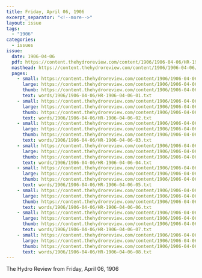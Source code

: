 ```yaml
---
title: Friday, April 06, 1906
excerpt_separator: "<!--more-->"
layout: issue
tags:
  - "1906"
categories:
  - issues
issue:
  date: 1906-04-06
  pdf: https://content.thehydroreview.com/content/1906/1906-04-06/HR-1906-04-06.pdf
  masthead: https://content.thehydroreview.com/content/1906/1906-04-06/masthead/HR-1906-04-06.jpg
  pages:
    - small: https://content.thehydroreview.com/content/1906/1906-04-06/small/HR-1906-04-06-01.jpg
      large: https://content.thehydroreview.com/content/1906/1906-04-06/large/HR-1906-04-06-01.jpg
      thumb: https://content.thehydroreview.com/content/1906/1906-04-06/thumbnails/HR-1906-04-06-01.jpg
      text: words/1906/1906-04-06/HR-1906-04-06-01.txt
    - small: https://content.thehydroreview.com/content/1906/1906-04-06/small/HR-1906-04-06-02.jpg
      large: https://content.thehydroreview.com/content/1906/1906-04-06/large/HR-1906-04-06-02.jpg
      thumb: https://content.thehydroreview.com/content/1906/1906-04-06/thumbnails/HR-1906-04-06-02.jpg
      text: words/1906/1906-04-06/HR-1906-04-06-02.txt
    - small: https://content.thehydroreview.com/content/1906/1906-04-06/small/HR-1906-04-06-03.jpg
      large: https://content.thehydroreview.com/content/1906/1906-04-06/large/HR-1906-04-06-03.jpg
      thumb: https://content.thehydroreview.com/content/1906/1906-04-06/thumbnails/HR-1906-04-06-03.jpg
      text: words/1906/1906-04-06/HR-1906-04-06-03.txt
    - small: https://content.thehydroreview.com/content/1906/1906-04-06/small/HR-1906-04-06-04.jpg
      large: https://content.thehydroreview.com/content/1906/1906-04-06/large/HR-1906-04-06-04.jpg
      thumb: https://content.thehydroreview.com/content/1906/1906-04-06/thumbnails/HR-1906-04-06-04.jpg
      text: words/1906/1906-04-06/HR-1906-04-06-04.txt
    - small: https://content.thehydroreview.com/content/1906/1906-04-06/small/HR-1906-04-06-05.jpg
      large: https://content.thehydroreview.com/content/1906/1906-04-06/large/HR-1906-04-06-05.jpg
      thumb: https://content.thehydroreview.com/content/1906/1906-04-06/thumbnails/HR-1906-04-06-05.jpg
      text: words/1906/1906-04-06/HR-1906-04-06-05.txt
    - small: https://content.thehydroreview.com/content/1906/1906-04-06/small/HR-1906-04-06-06.jpg
      large: https://content.thehydroreview.com/content/1906/1906-04-06/large/HR-1906-04-06-06.jpg
      thumb: https://content.thehydroreview.com/content/1906/1906-04-06/thumbnails/HR-1906-04-06-06.jpg
      text: words/1906/1906-04-06/HR-1906-04-06-06.txt
    - small: https://content.thehydroreview.com/content/1906/1906-04-06/small/HR-1906-04-06-07.jpg
      large: https://content.thehydroreview.com/content/1906/1906-04-06/large/HR-1906-04-06-07.jpg
      thumb: https://content.thehydroreview.com/content/1906/1906-04-06/thumbnails/HR-1906-04-06-07.jpg
      text: words/1906/1906-04-06/HR-1906-04-06-07.txt
    - small: https://content.thehydroreview.com/content/1906/1906-04-06/small/HR-1906-04-06-08.jpg
      large: https://content.thehydroreview.com/content/1906/1906-04-06/large/HR-1906-04-06-08.jpg
      thumb: https://content.thehydroreview.com/content/1906/1906-04-06/thumbnails/HR-1906-04-06-08.jpg
      text: words/1906/1906-04-06/HR-1906-04-06-08.txt
---
```


The Hydro Review from Friday, April 06, 1906

<!--more-->

